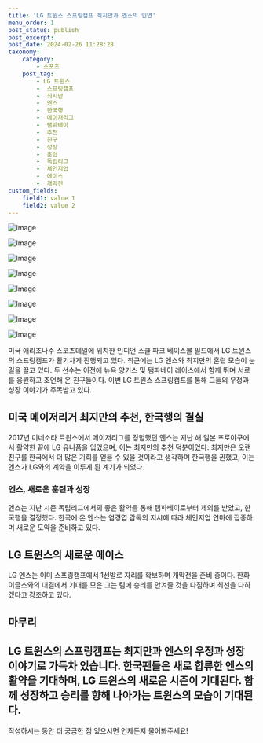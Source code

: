 ```yaml
---
title: 'LG 트윈스 스프링캠프 최지만과 엔스의 인연'
menu_order: 1
post_status: publish
post_excerpt: 
post_date: 2024-02-26 11:28:28
taxonomy:
    category:
        - 스포츠
    post_tag:
        - LG 트윈스
        -  스프링캠프
        -  최지만
        -  엔스
        -  한국행
        -  메이저리그
        -  탬파베이
        -  추천
        -  친구
        -  성장
        -  훈련
        -  독립리그
        -  체인지업
        -  에이스
        -  개막전
custom_fields:
    field1: value 1
    field2: value 2
---
```


![Image](https://imgnews.pstatic.net/image/109/2024/02/26/0005024530_001_20240226074203314.jpg?type=w647)

![Image](https://imgnews.pstatic.net/image/109/2024/02/26/0005024530_002_20240226074203359.jpg?type=w647)

![Image](https://imgnews.pstatic.net/image/109/2024/02/26/0005024530_003_20240226074203374.jpg?type=w647)

![Image](https://imgnews.pstatic.net/image/109/2024/02/26/0005024530_004_20240226074203383.jpg?type=w647)

![Image](https://imgnews.pstatic.net/image/109/2024/02/26/0005024530_005_20240226074203391.jpg?type=w647)

![Image](https://imgnews.pstatic.net/image/109/2024/02/26/0005024530_006_20240226074203400.jpg?type=w647)

![Image](https://imgnews.pstatic.net/image/109/2024/02/26/0005024530_007_20240226074203417.jpg?type=w647)

![Image](https://imgnews.pstatic.net/image/109/2024/02/26/0005024530_008_20240226074203440.jpg?type=w647)

미국 애리조나주 스코츠데일에 위치한 인디언 스쿨 파크 베이스볼 필드에서 LG 트윈스의 스프링캠프가 활기차게 진행되고 있다. 최근에는 LG 엔스와 최지만의 훈련 모습이 눈길을 끌고 있다. 두 선수는 이전에 뉴욕 양키스 및 탬파베이 레이스에서 함께 뛰며 서로를 응원하고 조언해 온 친구들이다. 이번 LG 트윈스 스프링캠프를 통해 그들의 우정과 성장 이야기가 주목받고 있다.
## 미국 메이저리거 최지만의 추천, 한국행의 결실
2017년 미네소타 트윈스에서 메이저리그를 경험했던 엔스는 지난 해 일본 프로야구에서 활약한 끝에 LG 유니폼을 입었으며, 이는 최지만의 추천 덕분이었다. 최지만은 오랜 친구를 한국에서 더 많은 기회를 얻을 수 있을 것이라고 생각하며 한국행을 권했고, 이는 엔스가 LG와의 계약을 이루게 된 계기가 되었다.
### 엔스, 새로운 훈련과 성장
엔스는 지난 시즌 독립리그에서의 좋은 활약을 통해 탬파베이로부터 제의를 받았고, 한국행을 결정했다. 한국에 온 엔스는 염경엽 감독의 지시에 따라 체인지업 연마에 집중하며 새로운 도약을 준비하고 있다.
## LG 트윈스의 새로운 에이스
LG 엔스는 이미 스프링캠프에서 1선발로 자리를 확보하며 개막전을 준비 중이다. 한화 이글스와의 대결에서 기대를 모은 그는 팀에 승리를 안겨줄 것을 다짐하며 최선을 다하겠다고 강조하고 있다. 
## 마무리
LG 트윈스의 스프링캠프는 최지만과 엔스의 우정과 성장 이야기로 가득차 있습니다. 한국팬들은 새로 합류한 엔스의 활약을 기대하며, LG 트윈스의 새로운 시즌이 기대된다. 함께 성장하고 승리를 향해 나아가는 트윈스의 모습이 기대된다.
--- 
작성하시는 동안 더 궁금한 점 있으시면 언제든지 물어봐주세요!
